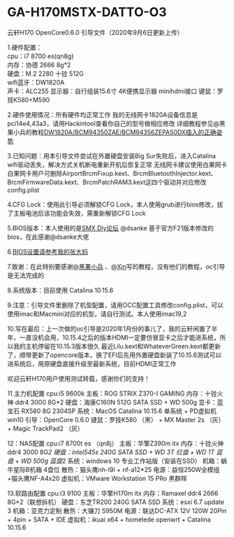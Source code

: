 # GA-H170MSTX-DATTO-O3
云轩H170 OpenCore0.6.0 引导文件（2020年9月6日更新上传）
  
1.硬件配置：  
cpu：i7 8700 es(qn8g)  
内存：协德 2666 8g*2  
硬盘：M.2 2280 十铨 512G  
wifi蓝牙：DW1820A  
声卡：ALC255
显示器：自行组装15.6寸 4K便携显示器 minihdmi接口
键鼠：罗技K580+M590
  
2.硬件使用情况：所有硬件均正常工作
我的无线网卡1820A设备信息是pci14e4,43a3，请用Hackintool查看你自己的型号做相应修改
详细教程参见@黑果小兵的教程[DW1820A/BCM94350ZAE/BCM94356ZEPA50DX插入的正确姿势](https://blog.daliansky.net/DW1820A_BCM94350ZAE-driver-inserts-the-correct-posture.html) 

3.已知问题：用本引导文件尝试在外置硬盘安装Big Sur失败后，进入Catalina wifi驱动丢失，解决方式关机断电重新开机后恢复正常
无线网卡建议使用白果网卡
白果网卡用户可删除AirportBrcmFixup.kext、BrcmBluetoothInjector.kext、BrcmFirmwareData.kext、BrcmPatchRAM3.kext这四个驱动并对应修改config.plist
  
4.CFG Lock：使用此引导必须解锁CFG Lock，本人使用grub进行bios修改，拔了主板电池后该功能会失效，需重新解锁CFG Lock
  
5.BIOS版本：本人使用的是[SMX Diy论坛](http://www.smxdiy.com/) @dsanke 基于官方F21版本修改的bios，在此感谢@dsanke大佬

6.[BIOS设置请参考我的张大妈](https://post.smzdm.com/p/ag827k43/)
  
7.致谢：在此特别要感谢@[黑果小兵](https://blog.daliansky.net/) 、@[Xjn](https://blog.daliansky.net/OpenCore-BootLoader.html)写的教程，没有他们的教程，oc引导是无法完成的  

8.系统版本：目前使用 Catalina 10.15.6

9.注意：引导文件里删除了机型配置，请用OCC配置工具修改config.plist，可以使用imac和Macmini对应的机型，请自行测试。本人使用imac19,2

10.写在最后：上一次做的oc引导是2020年1月份的事儿了，我的云轩闲置了半年，一直没机会用，10.15.4之后的版本HDMI一定要仿冒显卡之后才能进系统，所以我的主机停留在10.15.3版本很久
最近Lilu.kext和WhateverGreen.kext都更新了，顺带更新了opencore版本，换了EFI后先用外置硬盘新装了10.15.6测试可以进系统后，用原硬盘直接升级至最新系统，目前HDMI正常工作

欢迎云轩H170用户使用测试转载，感谢你们的支持！

11.主力机配置
cpu:i5 9600k
主板：ROG STRIX Z370-I GAMING
内存：十铨火神 ddr4 3000 8G*2
硬盘：海康C160N 512G SATA SSD + WD 500g
显卡：蓝宝石 RX580 8G 2304SP
系统：MacOS Catalina 10.15.6 单系统 + PD虚拟机win10
引导：OpenCore 0.6.0
键鼠：罗技K580 （黑） + MX Master 2s （灰）+ Magic TrackPad2 （灰）

12：NAS配置
cpu:i7 8700t es （qn8j）
主板：华擎Z390m itx
内存：十铨火神 ddr4 3000 8G*2
硬盘：intel545s 240G SATA SSD + WD 3T 红盘 + WD 1T 蓝盘 + WD 500g 蓝盘*2
系统：windows 10 专业工作站版（安装在SSD）
机箱：蜗牛星际B机箱 4盘位
散热：猫头鹰nh-l9i + nf-a12*25
电源：益恒250W全模组+猫头鹰NF-A4x20
虚拟机：VMware Workstation 15 PRo 黑群晖

13.软路由配置
cpu:i3 9100
主板：华擎H170m itx
内存：Ramaxel ddr4 2666 8G*2（联想拆机）
硬盘：东芝TR200 240G SATA SSD
系统：esxi 6.7 update 3
机箱：亚克力定制
散热：大镰刀 S950M
电源：联达DC-ATX 12V 120W 20Pin + 4pin + SATA + IDE
虚拟机：ikuai x64 + homelede openwrt + Catalina 10.15.6


